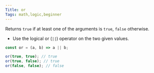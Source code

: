 ```yaml
---
Title: or
Tags: math,logic,beginner
---
```


Returns `true` if at least one of the arguments is `true`, `false` otherwise.

- Use the logical or (`||`) operator on the two given values.

```js
const or = (a, b) => a || b;
```

```js
or(true, true); // true
or(true, false); // true
or(false, false); // false
```
